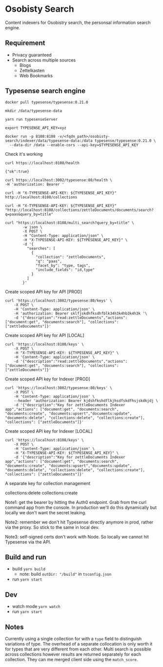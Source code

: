 # Osobisty Search

Content indexers for Osobistry search, the personsal information search engine.
## Requirement

- Privacy guaranteed
- Search across multiple sources
  - Blogs
  - Zettelkasten
  - Web Bookmarks

## Typesense search engine

```shell
docker pull typesense/typesense:0.21.0
```

```shell
mkdir /data/typesense-data
```

`yarn run typesenseServer`

```shell
export TYPESENSE_API_KEY=xyz

docker run -p 8108:8108 -v/<fqdn_path>/osobisty-search/indexer/data/typesense-data:/data typesense/typesense:0.21.0 \
  --data-dir /data --enable-cors --api-key=$TYPESENSE_API_KEY
```

Check it's working

```shell
curl https://localhost:8108/health
```

`{"ok":true}`

```shell
curl https://localhost:3002/typesense:80/health \
-H 'authorization: Bearer '
```


`curl -H "X-TYPESENSE-API-KEY: ${TYPESENSE_API_KEY}" http://localhost:8108/collections`

`curl -H "X-TYPESENSE-API-KEY: ${TYPESENSE_API_KEY}" "http://localhost:8108/collections/zettleDocuments/documents/search?q=paas&query_by=title"`

```shell
curl "https://localhost:8108/multi_search?query_by=title" \
        -w json \
        -X POST \
        -H "Content-Type: application/json" \
        -H "X-TYPESENSE-API-KEY: ${TYPESENSE_API_KEY}" \
        -d '{
          "searches": [
            {
              "collection": "zettleDocuments",
              "q": "paas",
              "facet_by": "type, tags",
              "include_fields": "id,type"
            }
          ]
        }'
```

Create scoped API key for API [PROD]

```shell
curl 'https://localhost:3002/typesense:80/keys' \
    -X POST \
    -H 'Content-Type: application/json' \
    -H 'authorization: Bearer sklfjskdhfksdhfblk34h3k4hb3k4h3k '\
    -d '{"description":"read:zettleDocuments","actions": ["document:get", "documents:search"], "collections": ["zettleDocuments"]}'
```

Create scoped API key for API [LOCAL]

```shell
curl 'https://localhost:8108/keys' \
    -X POST \
    -H "X-TYPESENSE-API-KEY: ${TYPESENSE_API_KEY}" \
    -H 'Content-Type: application/json' \
    -d '{"description":"read:zettleDocuments","actions": ["document:get", "documents:search"], "collections": ["zettleDocuments"]}'
```

Create scoped API key for Indexer [PROD]

```shell
curl 'https://localhost:3002/typesense:80/keys' \
    -X POST \
    -H 'Content-Type: application/json' \
    --header 'authorization: Bearer kjdshfkshdflkjhsdfskdfhsjskdkjdj \
    -d '{"description":"Key for zettleDocuments Indexer app","actions": ["document:get", "documents:search", "documents:create", "documents:upsert","documents:update", "documents:delete", "collections:delete", "collections:create"], "collections": ["zettleDocuments"]}'
```

Create scoped API key for Indexer [LOCAL]

```shell
curl 'https://localhost:8108/keys' \
    -X POST \
    -H 'Content-Type: application/json' \
    -H "X-TYPESENSE-API-KEY: ${TYPESENSE_API_KEY}" \
    -d '{"description":"Key for zettleDocuments Indexer app","actions": ["document:get", "documents:search", "documents:create", "documents:upsert","documents:update", "documents:delete", "collections:delete", "collections:create"], "collections": ["zettleDocuments"]}'
```

A separate key for collection management

collections:delete
collections:create

Note1: get the bearer by hitting the Auth0 endpoint. Grab from the curl command app from the console. In production we'll do this dynamically but locally we don't want the secret leaking.

Note2: remember we don't hit Typesense directly anymore in prod, rather via the proxy. So stick to the same in local dev.

Note3: self-signed certs don't work with Node. So locally we cannot hit Typesense via the API.
## Build and run

- build `yarn build`
  - note: build `outDir: "/build"` in `tsconfig.json`
- run `yarn start`


## Dev

- watch mode `yarn watch`
- run `yarn start`

## Notes

Currently using a single collection for with a `type` field to distinguish variations of type. The overhead of a separate collocation is only worth it for types that are very different from each other. Multi search is possible across collections however results are returned separately for each collection. They can me merged client side using the `match_score`. 




